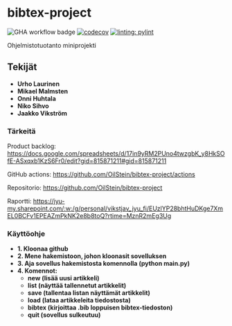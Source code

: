 # bibtex-project

![GHA workflow badge](https://github.com/OilStein/bibtex-project/actions/workflows/main.yml/badge.svg)
[![codecov](https://codecov.io/gh/OilStein/bibtex-project/graph/badge.svg?token=U9PFMK2HUW)](https://codecov.io/gh/OilStein/bibtex-project)
[![linting: pylint](https://img.shields.io/badge/linting-pylint-yellowgreen)](https://github.com/pylint-dev/pylint)

Ohjelmistotuotanto miniprojekti

## Tekijät
- **Urho Laurinen**
- **Mikael Malmsten**
- **Onni Huhtala**
- **Niko Sihvo**
- **Jaakko Vikström**

### Tärkeitä

Product backlog: https://docs.google.com/spreadsheets/d/17in9yRM2PUno4twzgbK_y8HkSOfE-ASxqxb1KzS6Fr0/edit?gid=815871211#gid=815871211

GitHub actions: https://github.com/OilStein/bibtex-project/actions

Repositorio: https://github.com/OilStein/bibtex-project

Raportti: https://jyu-my.sharepoint.com/:w:/g/personal/vikstjav_jyu_fi/EUzlYP28bhtHuDKge7XmEL0BCFv1EPEAZmPkNK2e8b8toQ?rtime=MznR2mEg3Ug


### Käyttöohje
- **1. Kloonaa github**
- **2. Mene hakemistoon, johon kloonasit sovelluksen**
- **3. Aja sovellus hakemistosta komennolla (python main.py)**
- **4. Komennot:**
    - **new (lisää uusi artikkeli)**
    - **list (näyttää tallennetut artikkelit)**
    - **save (tallentaa listan näyttämät artikkelit)**
    - **load (lataa artikkeleita tiedostosta)**
    - **bibtex (kirjoittaa .bib loppuisen bibtex-tiedoston)**
    - **quit (sovellus sulkeutuu)**
